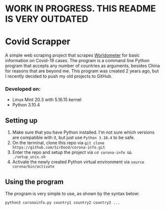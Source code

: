 # WORK IN PROGRESS. THIS README IS VERY OUTDATED

# Covid Scrapper

A simple web scraping project that scrapes [Worldometer](https://www.worldometers.info/coronavirus/ "Worldometer") for
basic information on Covid-19 cases. The program is a command line Python program that accepts any number of countries
as arguments, besides China for reasons that are beyond me. This program was created 2 years ago, but I recently decided
to push my old projects to GitHub.

### Developed on:

- Linux Mint 20.3 with 5.16.15 kernel
- Python 3.10.4

## Setting up

1. Make sure that you have Python installed. I'm not sure which versions are compatible with it, but just
   use `Python 3.10.4` to be safe.
2. On the terminal, clone this repo via `git clone https://github.com/SirDood/corona-info.git`
3. Enter the repo and setup the project via `cd corona-info && ./setup_unix.sh`
4. Activate the newly created Python virtual environment via `source corona/bin/activate`

## Using the program

The program is very simple to use, as shown by the syntax below:

`python3 coronainfo.py country1 country2 country3 ...`
